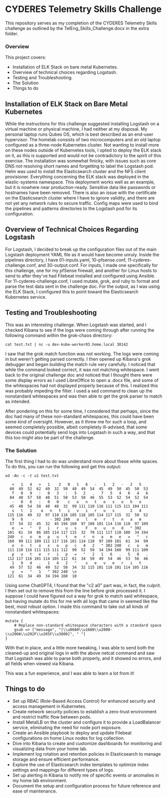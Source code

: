 # CYDERES Telemetry Skills Challenge

This repository serves as my completion of the CYDERES Telemetry Skills challenge as outlined by the TelEng_Skills_Challenge.docx in the extra folder.

### Overview

This project covers:

- Installation of ELK Stack on bare metal Kubernetes.
- Overview of technical choices regarding Logstash.
- Testing and Troubleshooting.
- The Solution
- Things to do

## Installation of ELK Stack on Bare Metal Kubernetes

While the instructions for this challenge suggested installing Logstash on a virtual machine or physical machine, I had neither at my disposal. My personal laptop runs Qubes OS, which is best described as an end-user hypervisor. The homelab consists of two microcomputers and an old laptop configured as a three-node Kubernetes cluster. Not wanting to install more on these nodes outside of Kubernetes tools, I opted to deploy the ELK stack on it, as this is supported and would not be contradictory to the spirit of this exercise. The installation was somewhat finicky, with issues such as core DNS not resolving short names and forgetting to label the Logstash pod. Helm was used to install the Elasticsearch cluster and the NFS client provisioner. Everything concerning the ELK stack was deployed in the elastic-systems namespace. This deployment works well as an example, but it is nowhere near production-ready. Sensitive data like passwords or hostnames have been removed. There is also an issue with the certificate on the Elasticsearch cluster where I have to ignore validity, and there are not yet any network rules to secure traffic. Config maps were used to bind the pipelines and patterns directories to the Logstash pod for its configuration.


## Overview of Technical Choices Regarding Logstash

For Logstash, I decided to break up the configuration files out of the main Logstash deployment YAML file as it would have become unruly. Inside the pipelines directory, I have 01-inputs.yaml, 10-pfsense.conf, 11-cyderes-challenge.conf, and 30-output.conf. For inputs, I made one specifically for this challenge, one for my pfSense firewall, and another for Linux hosts to send to after they've had Filebeat installed and configured using Ansible. For 11-cyderes-challenge.conf, I used mutate, grok, and ruby to format and parse the test data sent in the challenge doc. For the output, as I was using the ELK Stack, I configured this to point toward the Elasticsearch Kubernetes service.


## Testing and Troubleshooting

This was an interesting challenge. When Logstash was started, and I checked Kibana to see if the logs were coming through after running the following command within the grok-chaos directory:

```cat test.txt | nc -u dev-kube-worker03.home.local 30142```

I saw that the grok match function was not working. The logs were coming in but weren't getting parsed correctly. I then opened up Kibana's grok debugger and began building the match rule very carefully. I noticed that while the command looked correct, it was not matching whitespace. I went back to the original challenge doc and noticed that I thought there were some display errors as I used LibreOffice to open a .docx file, and some of the whitespaces had not displayed properly because of this. I realized this was probably impeding the filter. I used a sed command to clean up the nonstandard whitespaces and was then able to get the grok parser to match as intended.

After pondering on this for some time, I considered that perhaps, since the doc had many of these non-standard whitespaces, this could have been some kind of oversight. However, as it threw me for such a loop, and seemed completely possible, albeit completely ill-advised, that some devices could potentially send logs into Logstash in such a way, and that this too might also be part of the challenge.


### The Solution

The first thing I had to do was understand more about these white spaces. To do this, you can run the following and get this output:
```
od -An -c -t u1 test.txt

   <   1   4   >   1   	2   0   1   6   -   1   2   -   2   5
  60  49  52  62  49  32  50  48  49  54  45  49  50  45  50  53
   T   0   9   :   0   3   :   5   2   .   7   5   4   6   4   6
  84  48  57  58  48  51  58  53  50  46  55  53  52  54  52  54
   -   0   6   :   0   0   	c   o   n   t   o   s   o   h   o
  45  48  54  58  48  48  32  99 111 110 116 111 115 111 104 111
   s   t   1   	a   n   t   i   v   i   r   u   s   	2   4
 115 116  49  32  97 110 116 105 118 105 114 117 115  32  50  52
   9   6   	-   	- 302 240   a   l   e   r   t   n   a   m
  57  54  32  45  32  45 194 160  97 108 101 114 116 110  97 109
   e   =   "   V   i   r   u   s   	F   o   u   n   d   " 302
 101  61  34  86 105 114 117 115  32  70 111 117 110 100  34 194
 240   c   o   m   p   u   t   e   r   n   a   m   e   =   "   c
 160  99 111 109 112 117 116 101 114 110  97 109 101  61  34  99
   o   n   t   o   s   o   p   c   4   2   " 302 240   c   o   m
 111 110 116 111 115 111 112  99  52  50  34 194 160  99 111 109
   p   u   t   e   r   i   p   =   "   2   1   6   .   5   8   .
 112 117 116 101 114 105 112  61  34  50  49  54  46  53  56  46
   1   9   4   .   1   4   2   "   	s   e   v   e   r   i   t
  49  57  52  46  49  52  50  34  32 115 101 118 101 114 105 116
   y   =   "   1   " 302 240  \n
 121  61  34  49  34 194 160  10
```


Using some ChatGPT4, I found that the "c2 a0" part was, in fact, the culprit. I then set out to remove this from the line before grok processed it. I suppose I could have figured out a way for grok to match said whitespace, but having mutate do this for me with all logs that came in seemed like the best, most robust option. I made this command to take out all kinds of nonstandard whitespaces:


```
mutate {
    # Replace non-standard whitespace characters with a standard space
    gsub => ["message", "[\\u00A0\\u1680\\u2000-\\u200A\\u202F\\u205F\\u3000]", " "]
}
```

With that in place, and a little more tweaking, I was able to send both the cleaned-up and original logs in with the above netcat command and saw that Logstash was able to parse both properly, and it showed no errors, and all fields when viewed via Kibana.

This was a fun experience, and I was able to learn a lot from it!

## Things to do

- Set up RBAC (Role-Based Access Control) for enhanced security and access management in Kubernetes.
- Create network security policies to establish a zero-trust environment and restrict traffic flow between pods.
- Install MetalLB on the cluster and configure it to provide a LoadBalancer service, eliminating the need for node port exposure.
- Create an Ansible playbook to deploy and update Filebeat configurations on home Linux nodes for log collection.
- Dive into Kibana to create and customize dashboards for monitoring and visualizing data from your home lab.
- Implement log rotation and retention policies in Elasticsearch to manage storage and ensure efficient performance.
- Explore the use of Elasticsearch index templates to optimize index settings and mappings for different types of logs.
- Set up alerting in Kibana to notify me of specific events or anomalies in my home lab environment.
- Document the setup and configuration process for future reference and ease of maintenance.

